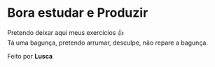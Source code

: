 <h1> Bora estudar e Produzir </h1>

 Pretendo deixar aqui meus exercícios 👍 <br>
 Tá uma bagunça, pretendo arrumar, desculpe, não repare a bagunça.

 Feito por <strong>Lusca<strong>
